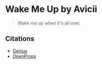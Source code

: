 # Wake Me Up by Avicii

> Wake me up when it's all over.

## Citations
* [Genius](https://genius.com/Avicii-wake-me-up-lyrics)
* [OpenProps](https://open-props.style/)